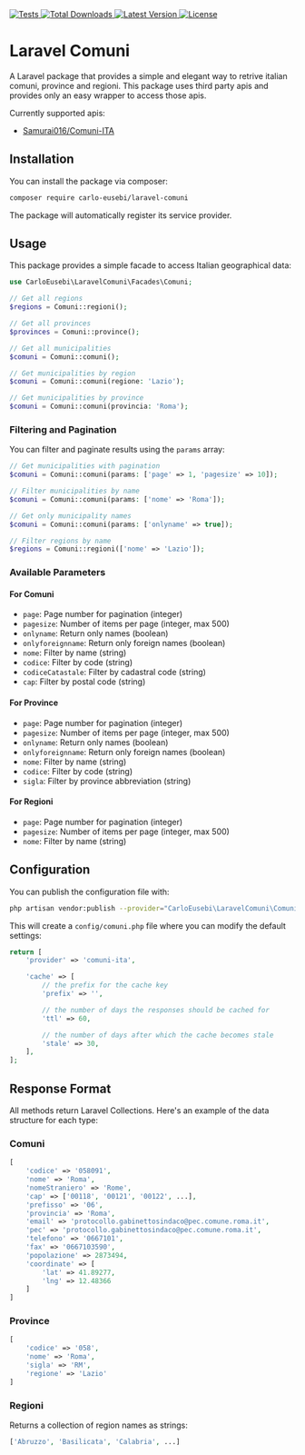 <a href="https://github.com/carloeusebi/laravel-comuni/actions" target="_blank">
    <img alt="Tests" src="https://github.com/carloeusebi/laravel-comuni/actions/workflows/tests.yml/badge.svg">
</a>
<a href="https://packagist.org/packages/carloeusebi/laravel-comuni" target="_blank">
    <img alt="Total Downloads" src="https://img.shields.io/packagist/dt/carloeusebi/laravel-comuni">
</a>
<a href="https://packagist.org/packages/carloeusebi/laravel-comuni" target="_blank">
    <img alt="Latest Version" src="https://img.shields.io/packagist/v/carloeusebi/laravel-comuni">
</a>
<a href="https://packagist.org/packages/carloeusebi/laravel-comuni" target="_blank">
    <img alt="License" src="https://img.shields.io/packagist/l/carloeusebi/laravel-comuni">
</a>

# Laravel Comuni

A Laravel package that provides a simple and elegant way to retrive italian comuni, province and regioni.
This package uses third party apis and provides only an easy wrapper to access those apis.

Currently supported apis:

- [Samurai016/Comuni-ITA](https://github.com/Samurai016/Comuni-ITA)

## Installation

You can install the package via composer:

```bash
composer require carlo-eusebi/laravel-comuni
```

The package will automatically register its service provider.

## Usage

This package provides a simple facade to access Italian geographical data:

```php
use CarloEusebi\LaravelComuni\Facades\Comuni;

// Get all regions
$regions = Comuni::regioni();

// Get all provinces
$provinces = Comuni::province();

// Get all municipalities
$comuni = Comuni::comuni();

// Get municipalities by region
$comuni = Comuni::comuni(regione: 'Lazio');

// Get municipalities by province
$comuni = Comuni::comuni(provincia: 'Roma');
```

### Filtering and Pagination

You can filter and paginate results using the `params` array:

```php
// Get municipalities with pagination
$comuni = Comuni::comuni(params: ['page' => 1, 'pagesize' => 10]);

// Filter municipalities by name
$comuni = Comuni::comuni(params: ['nome' => 'Roma']);

// Get only municipality names
$comuni = Comuni::comuni(params: ['onlyname' => true]);

// Filter regions by name
$regions = Comuni::regioni(['nome' => 'Lazio']);
```

### Available Parameters

#### For Comuni

- `page`: Page number for pagination (integer)
- `pagesize`: Number of items per page (integer, max 500)
- `onlyname`: Return only names (boolean)
- `onlyforeignname`: Return only foreign names (boolean)
- `nome`: Filter by name (string)
- `codice`: Filter by code (string)
- `codiceCatastale`: Filter by cadastral code (string)
- `cap`: Filter by postal code (string)

#### For Province

- `page`: Page number for pagination (integer)
- `pagesize`: Number of items per page (integer, max 500)
- `onlyname`: Return only names (boolean)
- `onlyforeignname`: Return only foreign names (boolean)
- `nome`: Filter by name (string)
- `codice`: Filter by code (string)
- `sigla`: Filter by province abbreviation (string)

#### For Regioni

- `page`: Page number for pagination (integer)
- `pagesize`: Number of items per page (integer, max 500)
- `nome`: Filter by name (string)

## Configuration

You can publish the configuration file with:

```bash
php artisan vendor:publish --provider="CarloEusebi\LaravelComuni\ComuniServiceProvider"
```

This will create a `config/comuni.php` file where you can modify the default settings:

```php
return [
    'provider' => 'comuni-ita',

    'cache' => [
        // the prefix for the cache key
        'prefix' => '',

        // the number of days the responses should be cached for
        'ttl' => 60,

        // the number of days after which the cache becomes stale
        'stale' => 30,
    ],
];
```

## Response Format

All methods return Laravel Collections. Here's an example of the data structure for each type:

### Comuni

```php
[
    'codice' => '058091',
    'nome' => 'Roma',
    'nomeStraniero' => 'Rome',
    'cap' => ['00118', '00121', '00122', ...],
    'prefisso' => '06',
    'provincia' => 'Roma',
    'email' => 'protocollo.gabinettosindaco@pec.comune.roma.it',
    'pec' => 'protocollo.gabinettosindaco@pec.comune.roma.it',
    'telefono' => '0667101',
    'fax' => '0667103590',
    'popolazione' => 2873494,
    'coordinate' => [
        'lat' => 41.89277,
        'lng' => 12.48366
    ]
]
```

### Province

```php
[
    'codice' => '058',
    'nome' => 'Roma',
    'sigla' => 'RM',
    'regione' => 'Lazio'
]
```

### Regioni

Returns a collection of region names as strings:

```php
['Abruzzo', 'Basilicata', 'Calabria', ...]
```
